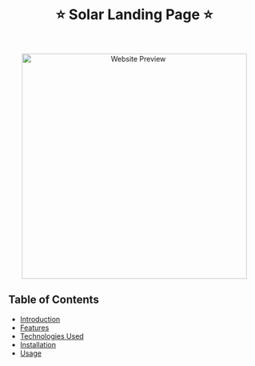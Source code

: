 <h1 align="center"> ⭐️ Solar Landing Page ⭐️ </h1> <br>

<p align="center">
  <a href="#">
    <img alt="Website Preview" title="Thumbnail" src="https://imgur.com/a/WDpdmrL" width="450">
  </a>
</p>

## Table of Contents

- [Introduction](#introduction)
- [Features](#features)
- [Technologies Used](#technologies-used)
- [Installation](#installation)
- [Usage](#usage)


